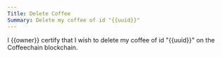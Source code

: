 ```yaml
---
Title: Delete Coffee
Summary: Delete my coffee of id "{{uuid}}"
---
```


I {{owner}} certify that I wish to delete my coffee of id "{{uuid}}" on the Coffeechain blockchain.
